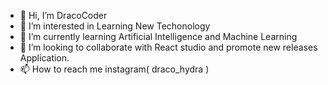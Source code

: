 - 👋 Hi, I’m DracoCoder
- 👀 I’m interested in Learning New Techonology
- 🌱 I’m currently learning Artificial Intelligence and Machine Learning
- 💞️ I’m looking to collaborate with React studio and promote new releases Application.
- 📫 How to reach me instagram( draco_hydra )

<!---
DracoCoderr/DracoCoderr is a ✨ special ✨ repository because its `README.md` (this file) appears on your GitHub profile.
You can click the Preview link to take a look at your changes.
--->
